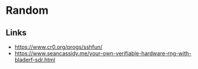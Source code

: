 # Random

## Links

 - https://www.cr0.org/progs/sshfun/
 - https://www.seancassidy.me/your-own-verifiable-hardware-rng-with-bladerf-sdr.html
